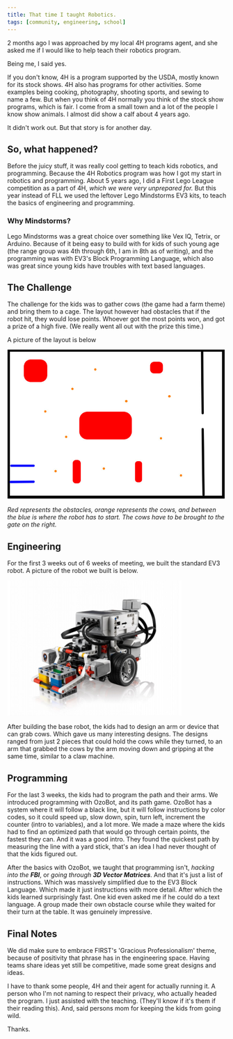```yaml
---
title: That time I taught Robotics.
tags: [community, engineering, school]
---
```


2 months ago I was approached by my local 4H programs agent, and she asked me if I would like to help teach their 
robotics program.

Being me, I said yes.

If you don't know, 4H is a program supported by the USDA, mostly known for its stock shows. 
4H also has programs for other activities. Some examples being cooking, photography, shooting sports, 
and sewing to name a few. But when you think of 4H normally you think of the stock show programs, which is fair. 
I come from a small town and a lot of the people I know show animals. I almost did show a calf about 4 years ago.

It didn't work out. But that story is for another day.

## So, what happened?

Before the juicy stuff, it was really cool getting to teach kids robotics, and programming. Because the 4H Robotics program was how I 
got my start in robotics and programming. About 5 years ago, I did a First Lego League competition as a part of 4H, 
_which we were very unprepared for._ But this year instead of FLL we used the leftover Lego Mindstorms EV3 kits, to 
teach the basics of engineering and programming. 

### Why Mindstorms?
Lego Mindstorms was a great choice over something like Vex IQ, Tetrix, or Arduino. Because of it being easy to build 
with for kids of such young age (the range group was 4th through 6th, I am in 8th as of writing), and the programming 
was with EV3's Block Programming Language, which also was great since young kids have troubles with text based languages.

## The Challenge
The challenge for the kids was to gather cows (the game had a farm theme) and bring them to a cage. The layout however
had obstacles that if the robot hit, they would lose points. Whoever got the most points won, and got a prize of a high five.
(We really went all out with the prize this time.)

A picture of the layout is below

<img src="../../resources/_gen/images/posts/4h-robotics-2021-2022/cow_lego_board.jpg" alt="Layout" width="500"/>

_Red represents the obstacles, orange represents the cows, and between the blue is where the robot has to start. The 
cows have to be brought to the gate on the right._


## Engineering
For the first 3 weeks out of 6 weeks of meeting, we built the standard EV3 robot. A picture of the robot we built is below.

<img src="../../resources/_gen/images/posts/4h-robotics-2021-2022/ev3-education-robot.jpg" alt="drawing" width="400"/>

After building the base robot, the kids had to design an arm or device that can grab cows. Which gave us many
interesting designs. The designs ranged from just 2 pieces that could hold the cows while they turned, to an arm that grabbed 
the cows by the arm moving down and gripping at the same time, similar to a claw machine.


## Programming
For the last 3 weeks, the kids had to program the path and their arms. We introduced programming with OzoBot, and its 
path game. OzoBot has a system where it will follow a black line, but it will follow instructions by color codes, so it 
could speed up, slow down, spin, turn left, increment the counter (intro to variables), and a lot more. We made a maze 
where the kids had to find an optimized path that would go through certain points, the fastest they can. And it was a 
good intro. They found the quickest path by measuring the line with a yard stick, that's an idea I had never thought of 
that the kids figured out.

After the basics with OzoBot, we taught that programming isn't, *hacking into the **FBI***, or *going through **3D 
Vector Matrices***. And that it's just a list of instructions. Which was massively simplified due to the EV3 Block 
Language. Which made it just instructions with more detail. After which the kids learned surprisingly fast. One kid even
asked me if he could do a text language. A group made their own obstacle course while they waited for their turn at the
table. It was genuinely impressive.

## Final Notes
We did make sure to embrace FIRST's 'Gracious Professionalism' theme, because of positivity that phrase has in the engineering space. 
Having teams share ideas yet still be competitive, made some great designs and ideas.

I have to thank some people, 4H and their agent for actually running it. A person who I'm not naming to respect their 
privacy, who actually headed the program. I just assisted with the teaching. (They'll know if it's them if their reading 
this). And, said persons mom for keeping the kids from going wild.

Thanks.

